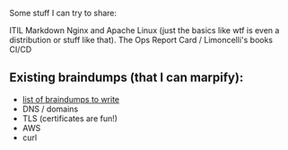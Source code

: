 Some stuff I can try to share:

ITIL
Markdown
Nginx and Apache
Linux (just the basics like wtf is even a distribution or stuff like that). 
The Ops Report Card / Limoncelli's books
CI/CD

## Existing braindumps (that I can marpify):

- [list of braindumps to write](https://gist.github.com/jleibowitz-lacpw/425425d5c87575046954e08c78b98e13)
- DNS / domains
- TLS (certificates are fun!)
- AWS
- curl

